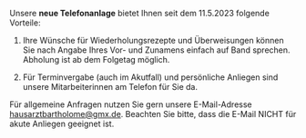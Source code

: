           
Unsere **neue Telefonanlage** bietet Ihnen seit dem 11.5.2023 folgende Vorteile:

1. Ihre Wünsche für Wiederholungsrezepte und Überweisungen können Sie nach Angabe Ihres Vor- und Zunamens einfach auf Band sprechen. Abholung ist ab dem Folgetag möglich.

2. Für Terminvergabe (auch im Akutfall) und persönliche Anliegen sind unsere Mitarbeiterinnen am Telefon für Sie da.

Für allgemeine Anfragen nutzen Sie gern unsere E-Mail-Adresse [hausarztbartholome@gmx.de](mailto:hausarztbartholome@gmx.de). Beachten Sie bitte, dass die E-Mail NICHT für akute Anliegen geeignet ist.
 
